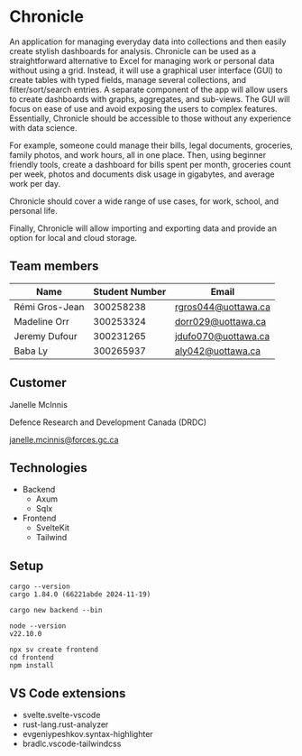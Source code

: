 # Chronicle

An application for managing everyday data into collections and then easily create stylish dashboards for analysis. Chronicle can be used as a straightforward alternative to Excel for managing work or personal data without using a grid. Instead, it will use a graphical user interface (GUI) to create tables with typed fields, manage several collections, and filter/sort/search entries. A separate component of the app will allow users to create dashboards with graphs, aggregates, and sub-views. The GUI will focus on ease of use and avoid exposing the users to complex features. Essentially, Chronicle should be accessible to those without any experience with data science.

For example, someone could manage their bills, legal documents, groceries, family photos, and work hours, all in one place. Then, using beginner friendly tools, create a dashboard for bills spent per month, groceries count per week, photos and documents disk usage in gigabytes, and average work per day.

Chronicle should cover a wide range of use cases, for work, school, and personal life.

Finally, Chronicle will allow importing and exporting data and provide an option for local and cloud storage.

## Team members

| Name           | Student Number | Email               |
| -------------- | -------------- | ------------------- |
| Rémi Gros-Jean | 300258238      | rgros044@uottawa.ca |
| Madeline Orr   | 300253324      | dorr029@uottawa.ca  |
| Jeremy Dufour  | 300231265      | jdufo070@uottawa.ca |
| Baba Ly        | 300265937      | aly042@uottawa.ca   |

## Customer

Janelle McInnis

Defence Research and Development Canada (DRDC)

janelle.mcinnis@forces.gc.ca

## Technologies

- Backend
  - Axum
  - Sqlx
- Frontend
  - SvelteKit
  - Tailwind


## Setup

```
cargo --version
cargo 1.84.0 (66221abde 2024-11-19)
```

```
cargo new backend --bin
```

```
node --version
v22.10.0
```

```
npx sv create frontend
cd frontend
npm install
```

## VS Code extensions

- svelte.svelte-vscode
- rust-lang.rust-analyzer
- evgeniypeshkov.syntax-highlighter
- bradlc.vscode-tailwindcss

